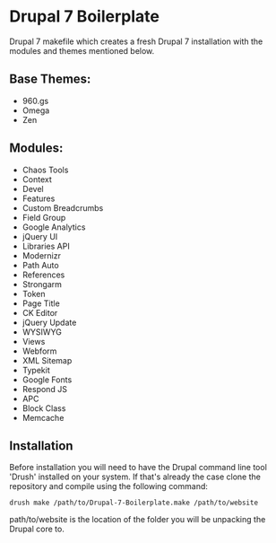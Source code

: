 Drupal 7 Boilerplate
====================

Drupal 7 makefile which creates a fresh Drupal 7 installation with the modules and themes mentioned below.

Base Themes:
------------

* 960.gs
* Omega
* Zen

Modules:
--------

* Chaos Tools
* Context
* Devel
* Features
* Custom Breadcrumbs
* Field Group
* Google Analytics
* jQuery UI
* Libraries API
* Modernizr
* Path Auto
* References
* Strongarm
* Token
* Page Title
* CK Editor
* jQuery Update
* WYSIWYG
* Views
* Webform
* XML Sitemap
* Typekit
* Google Fonts
* Respond JS
* APC
* Block Class
* Memcache

Installation
------------

Before installation you will need to have the Drupal command line tool 'Drush' installed on your system. If that's already the case clone the repository and compile using the following command:

	drush make /path/to/Drupal-7-Boilerplate.make /path/to/website

path/to/website is the location of the folder you will be unpacking the Drupal core to.